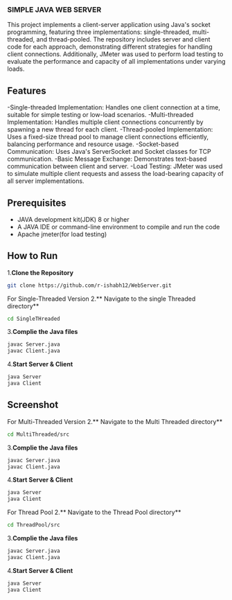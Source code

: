 ### SIMPLE JAVA WEB SERVER
This project implements a client-server application using Java's socket programming, featuring three implementations: single-threaded, multi-threaded, and thread-pooled. The repository includes server and client code for each approach, demonstrating different strategies for handling client connections. Additionally, JMeter was used to perform load testing to evaluate the performance and capacity of all implementations under varying loads.
## Features
-Single-threaded Implementation: Handles one client connection at a time, suitable for simple testing or low-load scenarios.
-Multi-threaded Implementation: Handles multiple client connections concurrently by spawning a new thread for each client.
-Thread-pooled Implementation: Uses a fixed-size thread pool to manage client connections efficiently, balancing performance and resource usage.
-Socket-based Communication: Uses Java's ServerSocket and Socket classes for TCP communication.
-Basic Message Exchange: Demonstrates text-based communication between client and server.
-Load Testing: JMeter was used to simulate multiple client requests and assess the load-bearing capacity of all server implementations.
## Prerequisites
- JAVA development kit(JDK) 8 or higher
- A JAVA IDE or command-line environment to compile and run the code
- Apache jmeter(for load testing)
## How to Run
1.**Clone the Repository**
```bash
git clone https://github.com/r-ishabh12/WebServer.git
```
For Single-Threaded Version
2.** Navigate to the single Threaded directory**
```bash
cd SingleTHreaded
```
3.**Complie the Java files**
```bash
javac Server.java
javac Client.java
```
4.**Start Server & Client**
```bash
java Server
java Client
```
## Screenshot

For Multi-Threaded Version
2.** Navigate to the Multi Threaded directory**
```bash
cd MultiThreaded/src
```
3.**Complie the Java files**
```bash
javac Server.java
javac Client.java
```
4.**Start Server & Client**
```bash
java Server
java Client
```
For Thread Pool
2.** Navigate to the Thread Pool directory**
```bash
cd ThreadPool/src
```
3.**Complie the Java files**
```bash
javac Server.java
javac Client.java
```
4.**Start Server & Client**
```bash
java Server
java Client
```


